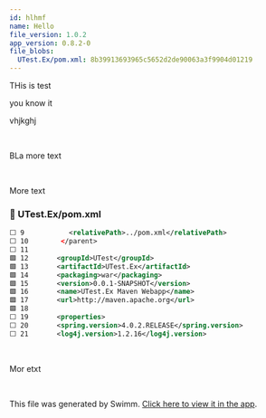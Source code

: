 ```yaml
---
id: hlhmf
name: Hello
file_version: 1.0.2
app_version: 0.8.2-0
file_blobs:
  UTest.Ex/pom.xml: 8b39913693965c5652d2de90063a3f9904d01219
---
```


THis is test

you know it  

vhjkghj

<br/>

BLa more text

<br/>

More text
<!-- NOTE-swimm-snippet: the lines below link your snippet to Swimm -->
### 📄 UTest.Ex/pom.xml
```xml
⬜ 9      	  <relativePath>../pom.xml</relativePath>
⬜ 10     	</parent>
⬜ 11     	
🟩 12       <groupId>UTest</groupId>
🟩 13       <artifactId>UTest.Ex</artifactId>
🟩 14       <packaging>war</packaging>
🟩 15       <version>0.0.1-SNAPSHOT</version>
🟩 16       <name>UTest.Ex Maven Webapp</name>
🟩 17       <url>http://maven.apache.org</url>
🟩 18     
⬜ 19       <properties> 
⬜ 20       <spring.version>4.0.2.RELEASE</spring.version> 
⬜ 21       <log4j.version>1.2.16</log4j.version> 
```

<br/>

Mor etxt

<br/>

This file was generated by Swimm. [Click here to view it in the app](http://localhost:5000/repos/ls4DA2fLasmQuEbT4ipw/docs/hlhmf).